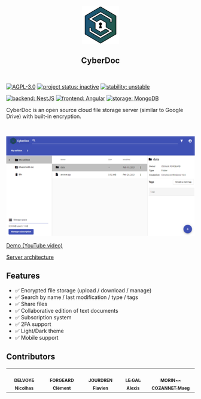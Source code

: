 
<p align="center">
 <img width="20%" height="20%" src="./app-logo.png" alt="project logo">
 <center> <h2>CyberDoc</h2> </center> 
</p>

<br />

[![AGPL-3.0](https://img.shields.io/badge/license-%20AGPL--3.0-green)]()
[![project status: inactive](https://img.shields.io/badge/project%20status-inactive-inactive)]()
[![stability: unstable](https://img.shields.io/badge/stability-unstable-red)]()


[![backend: NestJS](https://img.shields.io/badge/backend-NestJS-blue)]()
[![frontend: Angular](https://img.shields.io/badge/frontend-Angular-blue)]()
[![storage: MongoDB](https://img.shields.io/badge/storage-MongoDB-blue)]()


CyberDoc is an open source cloud file storage server (similar to Google Drive) with built-in encryption.

<br />

[![Screenshot](./screenshot.PNG)]()

[Demo (YouTube video)](https://www.youtube.com/watch?v=sZweBaCeu-k)

[Server architecture](https://github.com/fjourdren/CyberDoc/blob/master/arch.png)
## Features

- ✅ Encrypted file storage (upload / download / manage)
- ✅ Search by name / last modification / type / tags
- ✅ Share files
- ✅ Collaborative edition of text documents
- ✅ Subscription system
- ✅ 2FA support
- ✅ Light/Dark theme
- ✅ Mobile support

## Contributors

<table>
  <tr>
    <td align="center"><a href="https://github.com/ndelvoye"><img src="https://avatars0.githubusercontent.com/u/33501606?v=4?s=100" width="100px;" alt=""/><br /><sub><b>DELVOYE Nicolhas</b></sub></a></td>
    <td align="center"><a href="https://github.com/cforgeard"><img src="https://avatars1.githubusercontent.com/u/19496563?v=4?s=100" width="100px;" alt=""/><br /><sub><b>FORGEARD Clément</b></sub></a></td>
    <td align="center"><a href="https://github.com/fjourdren"><img src="https://avatars2.githubusercontent.com/u/22824594?v=4?s=100" width="100px;" alt=""/><br /><sub><b>JOURDREN Flavien</b></sub></a></td>
    <td align="center"><a href="https://github.com/galeadon"><img src="https://avatars2.githubusercontent.com/u/51356870?v=4?s=100" width="100px;" alt=""/><br /><sub><b>LE GAL Alexis</b></sub></a></td>
    <td align="center"><a href="https://maeg.fr/index"><img src="https://avatars2.githubusercontent.com/u/37983763?v=4?s=100" width="100px;" alt=""/><br /><sub><b>MORIN--COZANNET Maeg</b></sub></a></td>
  </tr>
</table>
